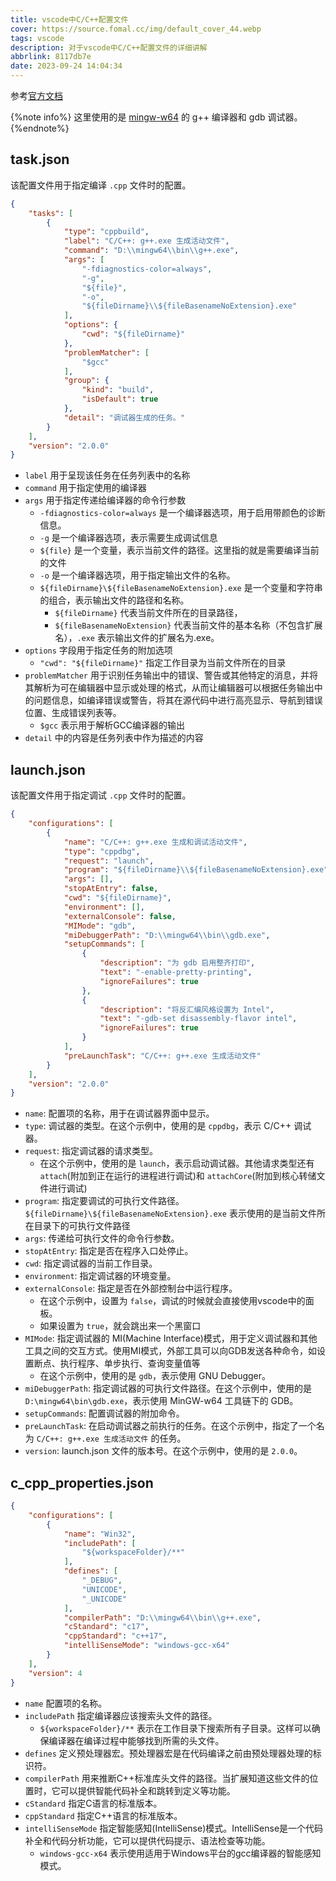 ```yaml
---
title: vscode中C/C++配置文件
cover: https://source.fomal.cc/img/default_cover_44.webp
tags: vscode
description: 对于vscode中C/C++配置文件的详细讲解
abbrlink: 8117db7e
date: 2023-09-24 14:04:34
---
```


参考[官方文档](https://code.visualstudio.com/docs/cpp/config-mingw)

{%note info%}
这里使用的是 [mingw-w64](http://mingw-w64.org/) 的 g++ 编译器和 gdb 调试器。
{%endnote%}

## task.json
该配置文件用于指定编译 `.cpp` 文件时的配置。
```json
{
    "tasks": [
        {
            "type": "cppbuild",
            "label": "C/C++: g++.exe 生成活动文件",
            "command": "D:\\mingw64\\bin\\g++.exe",
            "args": [
                "-fdiagnostics-color=always",
                "-g",
                "${file}",
                "-o",
                "${fileDirname}\\${fileBasenameNoExtension}.exe"
            ],
            "options": {
                "cwd": "${fileDirname}"
            },
            "problemMatcher": [
                "$gcc"
            ],
            "group": {
                "kind": "build",
                "isDefault": true
            },
            "detail": "调试器生成的任务。"
        }
    ],
    "version": "2.0.0"
}
```

* `label` 用于呈现该任务在任务列表中的名称
* `command` 用于指定使用的编译器
* `args` 用于指定传递给编译器的命令行参数
  * `-fdiagnostics-color=always` 是一个编译器选项，用于启用带颜色的诊断信息。
  * `-g` 是一个编译器选项，表示需要生成调试信息
  * `${file}` 是一个变量，表示当前文件的路径。这里指的就是需要编译当前的文件
  * `-o` 是一个编译器选项，用于指定输出文件的名称。
  * `${fileDirname}\${fileBasenameNoExtension}.exe` 是一个变量和字符串的组合，表示输出文件的路径和名称。
    * `${fileDirname}` 代表当前文件所在的目录路径，
    * `${fileBasenameNoExtension}` 代表当前文件的基本名称（不包含扩展名），`.exe` 表示输出文件的扩展名为.exe。
* `options` 字段用于指定任务的附加选项
  * `"cwd": "${fileDirname}"` 指定工作目录为当前文件所在的目录
* `problemMatcher` 用于识别任务输出中的错误、警告或其他特定的消息，并将其解析为可在编辑器中显示或处理的格式，从而让编辑器可以根据任务输出中的问题信息，如编译错误或警告，将其在源代码中进行高亮显示、导航到错误位置、生成错误列表等。
  * `$gcc` 表示用于解析GCC编译器的输出
* `detail` 中的内容是任务列表中作为描述的内容


## launch.json
该配置文件用于指定调试 `.cpp` 文件时的配置。
```json
{
    "configurations": [
        {
            "name": "C/C++: g++.exe 生成和调试活动文件",
            "type": "cppdbg",
            "request": "launch",
            "program": "${fileDirname}\\${fileBasenameNoExtension}.exe",
            "args": [],
            "stopAtEntry": false,
            "cwd": "${fileDirname}",
            "environment": [],
            "externalConsole": false,
            "MIMode": "gdb",
            "miDebuggerPath": "D:\\mingw64\\bin\\gdb.exe",
            "setupCommands": [
                {
                    "description": "为 gdb 启用整齐打印",
                    "text": "-enable-pretty-printing",
                    "ignoreFailures": true
                },
                {
                    "description": "将反汇编风格设置为 Intel",
                    "text": "-gdb-set disassembly-flavor intel",
                    "ignoreFailures": true
                }
            ],
            "preLaunchTask": "C/C++: g++.exe 生成活动文件"
        }
    ],
    "version": "2.0.0"
}
```

* `name`: 配置项的名称，用于在调试器界面中显示。
* `type`: 调试器的类型。在这个示例中，使用的是 `cppdbg`，表示 C/C++ 调试器。
* `request`: 指定调试器的请求类型。
  * 在这个示例中，使用的是 `launch`，表示启动调试器。其他请求类型还有 `attach`(附加到正在运行的进程进行调试)和 `attachCore`(附加到核心转储文件进行调试)
* `program`: 指定要调试的可执行文件路径。`${fileDirname}\${fileBasenameNoExtension}.exe` 表示使用的是当前文件所在目录下的可执行文件路径
* `args`: 传递给可执行文件的命令行参数。
* `stopAtEntry`: 指定是否在程序入口处停止。
* `cwd`: 指定调试器的当前工作目录。
* `environment`: 指定调试器的环境变量。
* `externalConsole`: 指定是否在外部控制台中运行程序。
  * 在这个示例中，设置为 `false`，调试的时候就会直接使用vscode中的面板。
  * 如果设置为 `true`，就会跳出来一个黑窗口
* `MIMode`: 指定调试器的 MI(Machine Interface)模式，用于定义调试器和其他工具之间的交互方式。使用MI模式，外部工具可以向GDB发送各种命令，如设置断点、执行程序、单步执行、查询变量值等
  * 在这个示例中，使用的是 `gdb`，表示使用 GNU Debugger。
* `miDebuggerPath`: 指定调试器的可执行文件路径。在这个示例中，使用的是 `D:\mingw64\bin\gdb.exe`，表示使用 MinGW-w64 工具链下的 GDB。
* `setupCommands`: 配置调试器的附加命令。
* `preLaunchTask`: 在启动调试器之前执行的任务。在这个示例中，指定了一个名为 `C/C++: g++.exe 生成活动文件` 的任务。
* `version`: launch.json 文件的版本号。在这个示例中，使用的是 `2.0.0`。

## c_cpp_properties.json
```json
{
    "configurations": [
        {
            "name": "Win32",
            "includePath": [
                "${workspaceFolder}/**"
            ],
            "defines": [
                "_DEBUG",
                "UNICODE",
                "_UNICODE"
            ],
            "compilerPath": "D:\\mingw64\\bin\\g++.exe",
            "cStandard": "c17",
            "cppStandard": "c++17",
            "intelliSenseMode": "windows-gcc-x64"
        }
    ],
    "version": 4
}
```

* `name` 配置项的名称。
* `includePath` 指定编译器应该搜索头文件的路径。
  * `${workspaceFolder}/**` 表示在工作目录下搜索所有子目录。这样可以确保编译器在编译过程中能够找到所需的头文件。
* `defines` 定义预处理器宏。预处理器宏是在代码编译之前由预处理器处理的标识符。
* `compilerPath` 用来推断C++标准库头文件的路径。当扩展知道这些文件的位置时，它可以提供智能代码补全和跳转到定义等功能。
* `cStandard` 指定C语言的标准版本。
* `cppStandard` 指定C++语言的标准版本。
* `intelliSenseMode` 指定智能感知(IntelliSense)模式。IntelliSense是一个代码补全和代码分析功能，它可以提供代码提示、语法检查等功能。
  * `windows-gcc-x64` 表示使用适用于Windows平台的gcc编译器的智能感知模式。